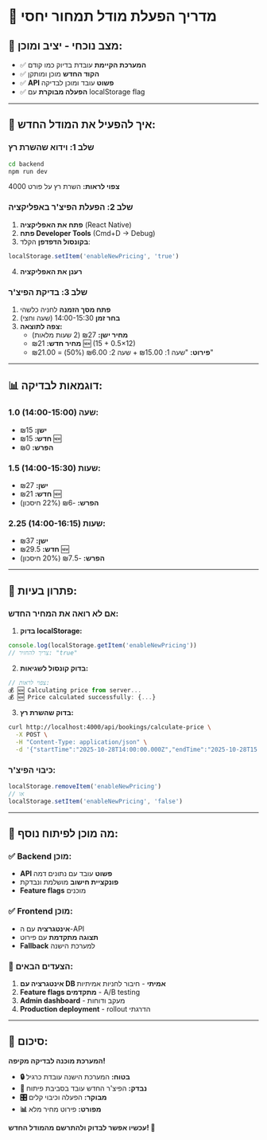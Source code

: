 # 🚀 **מדריך הפעלת מודל תמחור יחסי**

## 🎯 **מצב נוכחי - יציב ומוכן:**
- ✅ **המערכת הקיימת** עובדת בדיוק כמו קודם
- ✅ **הקוד החדש** מוכן ומותקן
- ✅ **API פשוט** עובד ומוכן לבדיקה
- ✅ **הפעלה מבוקרת** עם localStorage flag

---

## 🧪 **איך להפעיל את המודל החדש:**

### **שלב 1: וידוא שהשרת רץ**
```bash
cd backend
npm run dev
```
**צפוי לראות:** השרת רץ על פורט 4000

### **שלב 2: הפעלת הפיצ'ר באפליקציה**
1. **פתח את האפליקציה** (React Native)
2. **פתח Developer Tools** (Cmd+D → Debug)
3. **בקונסול הדפדפן** הקלד:
```javascript
localStorage.setItem('enableNewPricing', 'true')
```
4. **רענן את האפליקציה**

### **שלב 3: בדיקת הפיצ'ר**
1. **פתח מסך הזמנה** לחניה כלשהי
2. **בחר זמן** 14:00-15:30 (שעה וחצי)
3. **צפה לתוצאה:**
   - **מחיר ישן:** ₪27 (2 שעות מלאות)
   - **מחיר חדש:** ₪21 🆕 (15 + 0.5×12)
   - **פירוט:** "שעה 1: ₪15.00 + שעה 2: ₪6.00 (50%) = ₪21.00"

---

## 📊 **דוגמאות לבדיקה:**

### **1.0 שעה (14:00-15:00):**
- **ישן:** ₪15
- **חדש:** ₪15 🆕
- **הפרש:** ₪0

### **1.5 שעות (14:00-15:30):**
- **ישן:** ₪27
- **חדש:** ₪21 🆕
- **הפרש:** -₪6 (22% חיסכון)

### **2.25 שעות (14:00-16:15):**
- **ישן:** ₪37
- **חדש:** ₪29.5 🆕
- **הפרש:** -₪7.5 (20% חיסכון)

---

## 🔧 **פתרון בעיות:**

### **אם לא רואה את המחיר החדש:**
1. **בדוק localStorage:**
```javascript
console.log(localStorage.getItem('enableNewPricing'))
// צריך להחזיר: "true"
```

2. **בדוק קונסול לשגיאות:**
```javascript
// צפוי לראות:
💰 🆕 Calculating price from server...
💰 🆕 Price calculated successfully: {...}
```

3. **בדוק שהשרת רץ:**
```bash
curl http://localhost:4000/api/bookings/calculate-price \
  -X POST \
  -H "Content-Type: application/json" \
  -d '{"startTime":"2025-10-28T14:00:00.000Z","endTime":"2025-10-28T15:30:00.000Z"}'
```

### **כיבוי הפיצ'ר:**
```javascript
localStorage.removeItem('enableNewPricing')
// או
localStorage.setItem('enableNewPricing', 'false')
```

---

## 🎯 **מה מוכן לפיתוח נוסף:**

### **✅ Backend מוכן:**
- **API פשוט** עובד עם נתונים דמה
- **פונקציית חישוב** מושלמת ונבדקת
- **Feature flags** מוכנים

### **✅ Frontend מוכן:**
- **אינטגרציה** עם ה-API
- **תצוגה מתקדמת** עם פירוט
- **Fallback** למערכת הישנה

### **🔄 הצעדים הבאים:**
1. **אינטגרציה עם DB אמיתי** - חיבור לחניות אמיתיות
2. **Feature flags מתקדמים** - A/B testing
3. **Admin dashboard** - מעקב ודוחות
4. **Production deployment** - rollout הדרגתי

---

## 🎉 **סיכום:**

**המערכת מוכנה לבדיקה מקיפה!**

- **🔒 בטוח:** המערכת הישנה עובדת כרגיל
- **🧪 נבדק:** הפיצ'ר החדש עובד בסביבת פיתוח
- **🎛️ מבוקר:** הפעלה וכיבוי קלים
- **📊 מפורט:** פירוט מחיר מלא

**עכשיו אפשר לבדוק ולהתרשם מהמודל החדש! 🚀**
